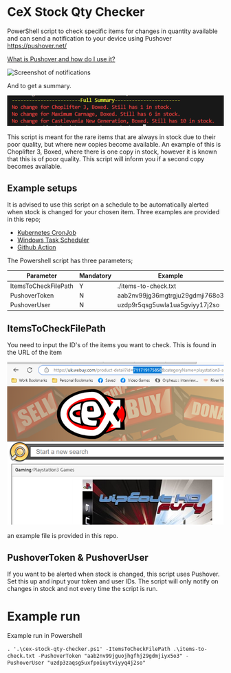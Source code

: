 # CeX Stock Qty Checker
PowerShell script to check specific items for changes in quantity available and can send a notification to your device using Pushover
https://pushover.net/

[What is Pushover and how do I use it?](https://support.pushover.net/i7-what-is-pushover-and-how-do-i-use-it)

![Screenshot of notifications](repo-images/image-4.PNG)

And to get a summary.

![summary of what is currently in stock](repo-images/image-2.png)

This script is meant for the rare items that are always in stock due to their poor quality, but where new copies become available. An example of this is Choplifter 3, Boxed, where there is one copy in stock, however it is known that this is of poor quality. This script will inform you if a second copy becomes available.

## Example setups
It is advised to use this script on a schedule to be automatically alerted when stock is changed for your chosen item. Three examples are provided in this repo;

- [Kubernetes CronJob](kubernetes-deployments/cex-stock-qty-checker.yml)
- [Windows Task Scheduler](windows-task-scheduler-example/cex-stock-qty-checker.xml)
- [Github Action](.github/workflows/stockcheck.yml)

The Powershell script has three parameters;

|  Parameter | Mandatory  |  Example | Notes  |   
|---|---|---|---|
|  ItemsToCheckFilePath |  Y |  ./items-to-check.txt |   |   
|  PushoverToken | N  | aab2nv99jg36mgtrgju29gdmji768o3  | https://pushover.net  |   
|  PushoverUser |  N |  uzdp9r5qsg5uwla1ua5gviyy17j2so |  https://pushover.net |   


## ItemsToCheckFilePath
You need to input the ID's of the items you want to check. This is found in the URL of the item

![example of where to get the ID of the product](repo-images/image.png) 

an example file is provided in this repo.

## PushoverToken & PushoverUser
If you want to be alerted when stock is changed, this script uses Pushover. Set this up and input your token and user IDs. The script will only notify on changes in stock and not every time the script is run.

# Example run
Example run in Powershell

```pwsh
. '.\cex-stock-qty-checker.ps1' -ItemsToCheckFilePath .\items-to-check.txt -PushoverToken "aab2nv99jguojhgfhj29gdmjiyx5o3" -PushoverUser "uzdp3zaqsg5uxfpoiuytviyyq4j2so"
```
